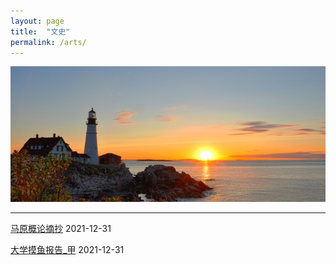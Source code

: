 ```yaml
---
layout: page
title:  "文史"
permalink: /arts/
---
```

![](/img/arts.jpg)

************

[马原概论摘抄](https://robert1037.github.io/arts/marxism/) 2021-12-31

[大学摸鱼报告_甲](https://robert1037.github.io/arts/fun/a) 2021-12-31
